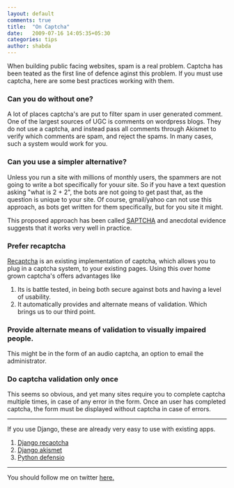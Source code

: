 ```yaml
---
layout: default
comments: true
title:  "On Captcha"
date:   2009-07-16 14:05:35+05:30
categories: tips
author: shabda
---
```

When building public facing websites, spam is a real problem. Captcha has been teated as the first line of defence aginst this problem. If you must use captcha, here are some best practices working with them.

### Can you do without one?
A lot of places captcha's are put to filter spam in user generated comment. One of the largest sources of UGC is comments on wordpress blogs. They do not use a captcha, and instead pass all comments through Akismet to verify which comments are spam, and reject the spams. In many cases, such a system would work for you.

### Can you use a simpler alternative?

Unless you run a site with millions of monthly users, the spammers are not going to write a bot specifically for youur site. So if you have a text question asking "what is 2 + 2", the bots are not going to get past that, as the question is unique to your site. Of course, gmail/yahoo can not use this approach, as bots get written for them specifically, but for you site it might.

This proposed approach has been called [SAPTCHA](http://dmytry.pandromeda.com/texts/captcha_and_saptcha.html) and anecdotal evidence suggests that it works very well in practice.

### Prefer recaptcha

[Recaptcha](http://recaptcha.net/) is an existing implementation of captcha, which allows you to plug in a captcha system, to your existing pages. Using this over home grown captcha's offers advantages like

1. Its is battle tested, in being both secure against bots and having a level of usability.
2. It automatically provides and alternate means of validation. Which brings us to our third point.

### Provide alternate means of validation to visually impaired people.

This might be in the form of an audio captcha, an option to email the administrator.

### Do captcha validation only once

This seems so obvious, and yet many sites require you to complete captcha multiple times, in case of any error in the form. Once an user has completed captcha, the form must be displayed without captcha in case of errors.

--------

If you use Django, these are already very easy to use with existing apps.

1. [Django recaotcha](http://www.djangosnippets.org/snippets/433/)
2. [Django akismet](http://www.djangosnippets.org/snippets/1255/)
3. [Python defensio](http://defensio.com/downloads/python/)

---------

You should follow me on twitter [here](http://twitter.com/uswaretech)[.](http://dustincurtis.com/you_should_follow_me_on_twitter.html)


